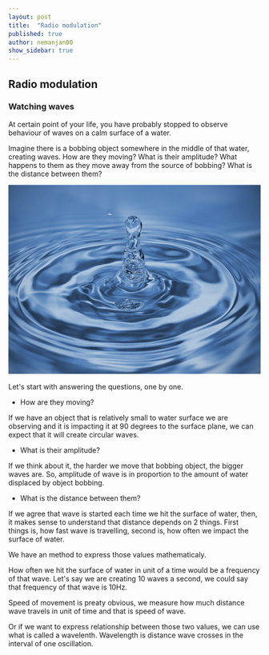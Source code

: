 ```yaml
---
layout: post
title:  "Radio modulation"
published: true
author: nemanjan00
show_sidebar: true
---
```


## Radio modulation

### Watching waves

At certain point of your life, you have probably stopped to observe behaviour of waves on a calm surface of a water. 

Imagine there is a bobbing object somewhere in the middle of that water, creating waves. How are they moving? What is their amplitude? What happens to them as they move away from the source of bobbing? What is the distance between them?

![Photo of an ripple in water](./assets/ripple.jpg)

Let's start with answering the questions, one by one.

* How are they moving?

If we have an object that is relatively small to water surface we are observing and it is impacting it at 90 degrees to the surface plane, we can expect that it will create circular waves.

* What is their amplitude?

If we think about it, the harder we move that bobbing object, the bigger waves are. So, amplitude of wave is in proportion to the amount of water displaced by object bobbing.

* What is the distance between them?

If we agree that wave is started each time we hit the surface of water, then, it makes sense to understand that distance depends on 2 things. First things is, how fast wave is travelling, second is, how often we impact the surface of water.

We have an method to express those values mathematicaly. 

How often we hit the surface of water in unit of a time would be a frequency of that wave. Let's say we are creating 10 waves a second, we could say that frequency of that wave is 10Hz.

Speed of movement is preaty obvious, we measure how much distance wave travels in unit of time and that is speed of wave.

Or if we want to express relationship between those two values, we can use what is called a wavelenth. Wavelength is distance wave crosses in the interval of one oscillation.
